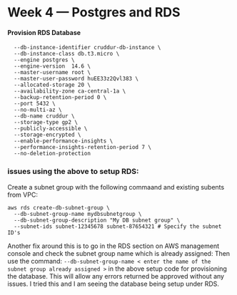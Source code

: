 # Week 4 — Postgres and RDS

#### Provision RDS Database
``` aws rds create-db-instance \
  --db-instance-identifier cruddur-db-instance \
  --db-instance-class db.t3.micro \
  --engine postgres \
  --engine-version  14.6 \
  --master-username root \
  --master-user-password huEE33z2Qvl383 \
  --allocated-storage 20 \
  --availability-zone ca-central-1a \
  --backup-retention-period 0 \
  --port 5432 \
  --no-multi-az \
  --db-name cruddur \
  --storage-type gp2 \
  --publicly-accessible \
  --storage-encrypted \
  --enable-performance-insights \
  --performance-insights-retention-period 7 \
  --no-deletion-protection
```
### issues using the above to setup RDS: 
Create a subnet group with the following commaand and existing subents from VPC: 
```
aws rds create-db-subnet-group \
  --db-subnet-group-name mydbsubnetgroup \
  --db-subnet-group-description "My DB subnet group" \
  --subnet-ids subnet-12345678 subnet-87654321 # Specify the subnet ID's 
```
Another fix around this is to go in the RDS section on AWS management console and check the subnet group name which is already assigned: Then use the command: ``` --db-subnet-group-name < enter the name of the subnet group already assigned > ``` in the above setup code for provisioning the database. This will allow any errors returned be approved without any issues. I tried this and I am seeing the database being setup under RDS. 

